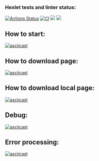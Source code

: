 ### Hexlet tests and linter status:
[![Actions Status](https://github.com/MostOfLuck/backend-project-4/actions/workflows/hexlet-check.yml/badge.svg)](https://github.com/MostOfLuck/backend-project-4/actions)
[![CI](https://github.com/MostOfLuck/backend-project-4/actions/workflows/blank.yml/badge.svg)](https://github.com/MostOfLuck/backend-project-4/actions/workflows/blank.yml)
<a href="https://codeclimate.com/github/MostOfLuck/backend-project-4/maintainability"><img src="https://api.codeclimate.com/v1/badges/0c3ea93688e5f6507cfb/maintainability" /></a>
<a href="https://codeclimate.com/github/MostOfLuck/backend-project-4/test_coverage"><img src="https://api.codeclimate.com/v1/badges/0c3ea93688e5f6507cfb/test_coverage" /></a>


How to start:
------------
[![asciicast](https://asciinema.org/a/CnhyDQMlMavYDSPeM02IHfGy1.svg)](https://asciinema.org/a/CnhyDQMlMavYDSPeM02IHfGy1)


How to download page:
---------------------
[![asciicast](https://asciinema.org/a/633573.svg)](https://asciinema.org/a/633573)


How to download local page:
---------------------------
[![asciicast](https://asciinema.org/a/633579.svg)](https://asciinema.org/a/633579)

Debug:
-------
[![asciicast](https://asciinema.org/a/633641.svg)](https://asciinema.org/a/633641)


Error processing:
-----------------
[![asciicast](https://asciinema.org/a/633772.svg)](https://asciinema.org/a/633772)
